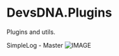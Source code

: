 # DevsDNA.Plugins
Plugins and utils.

SimpleLog - Master ![IMAGE](https://devsdna.visualstudio.com/DevsDNA.Plugins/_apis/build/status/DevsDNA.Plugins-CI?branchName=master)

